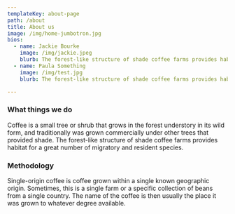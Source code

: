 ```yaml
---
templateKey: about-page
path: /about
title: About us
image: /img/home-jumbotron.jpg
bios: 
  - name: Jackie Bourke
    image: /img/jackie.jpeg
    blurb: The forest-like structure of shade coffee farms provides habitat for a great number of migratory and resident species.
  - name: Paula Something    
    image: /img/test.jpg
    blurb: The forest-like structure of shade coffee farms provides habitat for a great number of migratory and resident species.

---
```

### What things we do

Coffee is a small tree or shrub that grows in the forest understory in its wild form, and traditionally was grown commercially under other trees that provided shade. The forest-like structure of shade coffee farms provides habitat for a great number of migratory and resident species.

### Methodology

Single-origin coffee is coffee grown within a single known geographic origin. Sometimes, this is a single farm or a specific collection of beans from a single country. The name of the coffee is then usually the place it was grown to whatever degree available.
